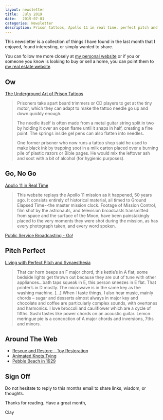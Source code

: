 ```yaml
---
layout: newsletter
title:  July 2019
date:   2019-07-01
categories: Newsletter
description: Prison tattoos, Apollo 11 in real time, perfect pitch and Synaesthesia. Plus, toy restoration, knot tying, and Pebble Beach in the 20's
---
```


This newsletter is a collection of things I have found in the last month that I enjoyed, found interesting, or simply wanted to share.

You can follow me more closely at [my personal website](http://claycarson.net "Personal Website") or if you or someone you know is looking to buy or sell a home, you can point them to [my real estate website](http://claycarson.com "Business Website ").

## Ow

[The Underground Art of Prison Tattoos](https://www.themarshallproject.org/2019/06/07/the-underground-art-of-prison-tattoos)

> Prisoners take apart beard trimmers or CD players to get at the tiny motor, which they can adapt to make the tattoo needle go up and down quickly enough.
> 
> The needle itself is often made from a metal guitar string split in two by holding it over an open flame until it snaps in half, creating a fine point. The springs inside gel pens can also flatten into needles.
> 
> One former prisoner who now runs a tattoo shop said he used to make black ink by trapping soot in a milk carton placed over a burning pile of plastic razors or Bible pages. He would mix the leftover ash and soot with a bit of alcohol (for hygienic purposes).

## Go, No Go

[Apollo 11 in Real Time](https://apolloinrealtime.org/11/)

> This website replays the Apollo 11 mission as it happened, 50 years ago. It consists entirely of historical material, all timed to Ground Elapsed Time--the master mission clock. Footage of Mission Control, film shot by the astronauts, and television broadcasts transmitted from space and the surface of the Moon, have been painstakingly placed to the very moments they were shot during the mission, as has every photograph taken, and every word spoken.

[Public Service Broadcasting - Go!](https://www.youtube.com/watch?v=BHIo6qwJarI)

## Pitch Perfect

[Living with Perfect Pitch and Synaesthesia](https://ljrich.wordpress.com/2014/04/29/living-with-perfect-pitch-what-its-really-like/)

> That car horn beeps an F major chord, this kettle’s in A flat, some bedside lights get thrown out because they are out of tune with other appliances…bath taps squeak in E, this person sneezes in E flat. That printer’s in D mostly. The microwave is in the same key as the washing machine.
> […]
> When I taste things, I also hear music, mainly chords – sugar and desserts almost always in major key and chocolate and coffee are particularly complex sounds, with overtones and harmonics. I love broccoli and cauliflower which are a cycle of fifths. Sushi tastes like power chords on an acoustic guitar. Lemon meringue pie is a concoction of A major chords and inversions, 7ths and minors.

## Around The Web

- [Rescue and Restore - Toy Restoration](https://www.youtube.com/user/theDIYSRC/videos)
- [Animated Knots Tying](https://www.animatedknots.com/)
- [Pebble Beach in 1929](https://mobile.twitter.com/shistorians/status/1140439277991530499 "Pebble Beach in 1929")

## Sign Off

Do not hesitate to reply to this months email to share links, wisdom, or thoughts.

Thanks for reading. Have a great month,

Clay